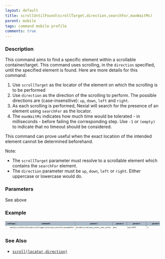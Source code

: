 ```yaml
---
layout: default
title: scrollUntilFound(scrollTarget,direction,searchFor,maxWaitMs)
parent: mobile
tags: command mobile profile
comments: true
---
```



### Description
This command aims to find a specific element within a scrollable container/target. This command uses scrolling, in
the `direction` specified, until the specified element is found. Here are more details for this command:
1. Use `scrollTarget` as the locator of the element on which the scrolling is to be performed
2. Use `direction` as the direction of the scrolling to perform. The possible directions are (case-insensitive): `up`, 
   `down`, `left` and `right`.
3. As each scrolling is performed, Nexial will search for the presence of an element using `searchFor` as the locator.
4. The `maxWaitMs` indicates how much time would be tolerated - in milliseconds - before failing the corresponding step.
   Use `-1` or `(empty)` to indicate that no timeout should be considered.

This command can prove useful when the exact location of the intended element cannot be determined beforehand. 

Note:
- The `scrollTarget` parameter must resolve to a scrollable element which contains the `searchFor` element.
- The `direction` parameter must be `up`, `down`, `left` or `right`. Either uppercase or lowercase would do.


### Parameters
See above


### Example
![](image/scrollUntilFound_01.png)


### See Also
- [`scroll(locator,direction)`](scroll(locator,direction))
